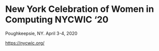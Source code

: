 # New York Celebration of Women in Computing NYCWIC ‘20

Poughkeepsie, NY. 
April 3-4, 2020

https://nycwic.org/
 
